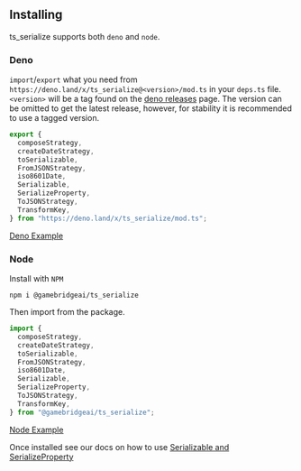 ## Installing

ts_serialize supports both `deno` and `node`.

### Deno

`import`/`export` what you need from `https://deno.land/x/ts_serialize@<version>/mod.ts`
in your `deps.ts` file. `<version>` will be a tag found on the
[deno releases](https://deno.land/x/ts_serialize) page. The version can be omitted
to get the latest release, however, for stability it is recommended to use a tagged version.

```ts
export {
  composeStrategy,
  createDateStrategy,
  toSerializable,
  FromJSONStrategy,
  iso8601Date,
  Serializable,
  SerializeProperty,
  ToJSONStrategy,
  TransformKey,
} from "https://deno.land/x/ts_serialize/mod.ts";
```

[Deno Example](../examples/deno)

### Node

Install with `NPM`
```
npm i @gamebridgeai/ts_serialize
```

Then import from the package.

```ts
import {
  composeStrategy,
  createDateStrategy,
  toSerializable,
  FromJSONStrategy,
  iso8601Date,
  Serializable,
  SerializeProperty,
  ToJSONStrategy,
  TransformKey,
} from "@gamebridgeai/ts_serialize";
```

[Node Example](../examples/node)


Once installed see our docs on how to use [Serializable and SerializeProperty](./serializable)
